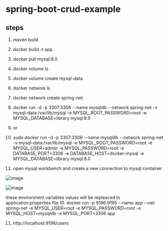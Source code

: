# spring-boot-crud-example
## steps
1. maven build 
2. docker build -t app .
3. docker pull mysql:8.0  
4. docker volume ls
5. docker volume create mysql-data
6. docker network ls
7. docker network create spring-net
8. docker run -d -p 3307:3306 --name mysqldb --network spring-net -v mysql-data:/var/lib/mysql -e MYSQL_ROOT_PASSWORD=root -e MYSQL_DATABASE=library mysql:8.0
9. or
10. sudo docker run -d -p 3307:3306 --name mysqldb --network spring-net -v mysql-data:/var/lib/mysql -e MYSQL_ROOT_PASSWORD=root -e MYSQL_USER=admin -e MYSQL_PASSWORD=root -e DATABASE_PORT=3306 -e DATABASE_HOST=docker-mysql -e MYSQL_DATABASE=library mysql:8.0
     

12. open mysql workbench and create a new connection to mysql container

![image](https://github.com/hasnain393/library-docker/assets/56108097/162afbfc-aac7-4204-8890-7aaa838b4c7b)

![image](https://github.com/hasnain393/library-docker/assets/56108097/6ec091e7-b792-4fb2-b798-cc7701560ea1)


these environment variables values will be repleaced in application.properties file
10. docker run -p 9196:9195 --name app --net spring-net -e MYSQL_USER=root -e MYSQL_PASSWORD=root -e MYSQL_HOST=mysqldb -e MYSQL_PORT=3306 app

11. http://localhost:9196/users
